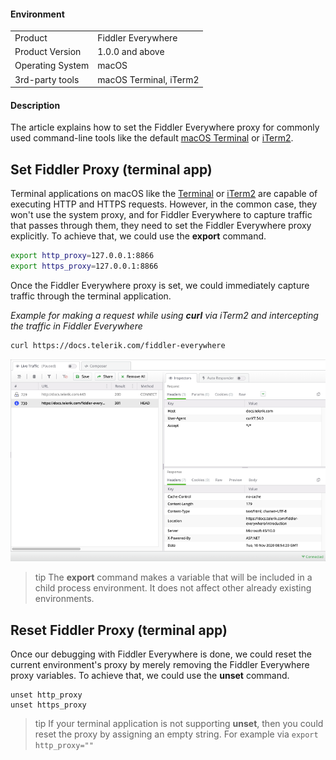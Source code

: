 


#### Environment

|   |   |
|---|---|
| Product  | Fiddler Everywhere  |
| Product Version | 1.0.0 and above  |
| Operating System | macOS  |
| 3rd-party tools | macOS Terminal, iTerm2  |

#### Description

The article explains how to set the Fiddler Everywhere proxy for commonly used command-line tools like the default [macOS Terminal](https://en.wikipedia.org/wiki/Terminal_(macOS)) or [iTerm2](https://www.iterm2.com/). 


## Set Fiddler Proxy (terminal app)

Terminal applications on macOS like the [Terminal](https://en.wikipedia.org/wiki/Terminal_(macOS)) or [iTerm2](https://www.iterm2.com/) are capable of executing HTTP and HTTPS requests. However, in the common case, they won't use the system proxy, and for Fiddler Everywhere to capture traffic that passes through them, they need to set the Fiddler Everywhere proxy explicitly. To achieve that, we could use the **export** command.

```Bash
export http_proxy=127.0.0.1:8866
export https_proxy=127.0.0.1:8866
```

Once the Fiddler Everywhere proxy is set, we could immediately capture traffic through the terminal application.

_Example for making a request while using_ **_curl_** _via iTerm2 and intercepting the traffic in Fiddler Everywhere_
```Bash
curl https://docs.telerik.com/fiddler-everywhere
```

![Result from curl request in Fiddler Everywhere](../images/kb/macos-terminal/curl-traffic.png)

>tip The **export** command makes a variable that will be included in a child process environment. It does not affect other already existing environments.

## Reset Fiddler Proxy (terminal app)

Once our debugging with Fiddler Everywhere is done, we could reset the current environment's proxy by merely removing the Fiddler Everywhere proxy variables. To achieve that, we could use the **unset** command.

```Shell
unset http_proxy
unset https_proxy
```

>tip If your terminal application is not supporting **unset**, then you could reset the proxy by assigning an empty string. For example via `export http_proxy=""`
